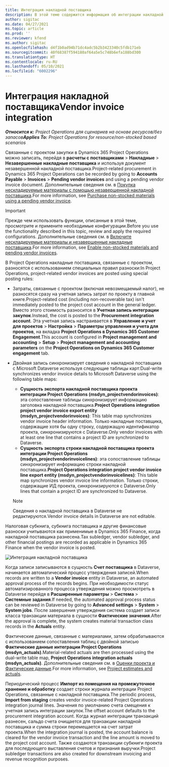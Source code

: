 ```yaml
---
title: Интеграция накладной поставщика
description: В этой теме содержится информация об интеграции накладной поставщика в Project Operations.
author: sigitac
ms.date: 04/27/2021
ms.topic: article
ms.prod: ''
ms.reviewer: kfend
ms.author: sigitac
ms.openlocfilehash: d4f1b0ad94b71dc4adc5b2b3423340c5fdb171eb
ms.sourcegitcommit: 40f68387f594180af64a5e5c748b6efa188bd300
ms.translationtype: HT
ms.contentlocale: ru-RU
ms.lasthandoff: 05/10/2021
ms.locfileid: "6002296"
---
```

# <a name="vendor-invoice-integration"></a><span data-ttu-id="64739-103">Интеграция накладной поставщика</span><span class="sxs-lookup"><span data-stu-id="64739-103">Vendor invoice integration</span></span>

<span data-ttu-id="64739-104">_**Относится к:** Project Operations для сценариев на основе ресурсов/без запасов_</span><span class="sxs-lookup"><span data-stu-id="64739-104">_**Applies To:** Project Operations for resource/non-stocked based scenarios_</span></span>

<span data-ttu-id="64739-105">Связанные с проектом закупки в Dynamics 365 Project Operations можно записать, перейдя в **расчеты с поставщиками** > **Накладные** > **Незавершенные накладные поставщика** и используя документ незавершенной накладной поставщика.</span><span class="sxs-lookup"><span data-stu-id="64739-105">Project-related procurement in Dynamics 365 Project Operations can be recorded by going to **Accounts Payable** > **Invoices** > **Pending vendor invoices** and using a pending vendor invoice document.</span></span> <span data-ttu-id="64739-106">Дополнительные сведения см. в [Покупка нескладируемые материалы с помощью незавершенной накладной поставщика](../procurement/pending-vendor-invoices.md).</span><span class="sxs-lookup"><span data-stu-id="64739-106">For more information, see [Purchase non-stocked materials using a pending vendor invoice](../procurement/pending-vendor-invoices.md).</span></span>

> [!IMPORTANT]
> <span data-ttu-id="64739-107">Прежде чем использовать функции, описанные в этой теме, просмотрите и примените необходимые конфигурации.</span><span class="sxs-lookup"><span data-stu-id="64739-107">Before you use the functionality described in this topic, review and apply the required configurations.</span></span> <span data-ttu-id="64739-108">Дополнительные сведения см. в [Включите нескладируемые материалы и незавершенные накладные поставщика](../procurement/configure-materials-nonstocked.md).</span><span class="sxs-lookup"><span data-stu-id="64739-108">For more information, see [Enable non-stocked materials and pending vendor invoices](../procurement/configure-materials-nonstocked.md).</span></span>

<span data-ttu-id="64739-109">В Project Operations накладные поставщика, связанные с проектом, разносятся с использованием специальных правил разноски:</span><span class="sxs-lookup"><span data-stu-id="64739-109">In Project Operations, project-related vendor invoices are posted using special posting rules:</span></span>

- <span data-ttu-id="64739-110">Затраты, связанные с проектом (включая невозмещаемый налог), не разносятся сразу на учетная запись затрат по проекту в главной книге.</span><span class="sxs-lookup"><span data-stu-id="64739-110">Project-related cost (including non-recoverable tax) isn't immediately posted to the project cost account in the general ledger.</span></span> <span data-ttu-id="64739-111">Вместо этого стоимость разносится в **Учетная запись интеграции закупок**.</span><span class="sxs-lookup"><span data-stu-id="64739-111">Instead, the cost is posted to the **Procurement integration account**.</span></span> <span data-ttu-id="64739-112">Эта учетная запись настраивается в **Управление и учет для проектов** > **Настройка** > **Параметры управления и учета для проектов**, на вкладка **Project Operations в Dynamics 365 Customer Engagement**.</span><span class="sxs-lookup"><span data-stu-id="64739-112">This account is configured in **Project management and accounting** > **Setup** > **Project management and accounting parameters** on the **Project Operations on Dynamics 365 Customer engagement** tab.</span></span>
- <span data-ttu-id="64739-113">Двойная запись синхронизирует сведения о накладной поставщика с Microsoft Dataverse используя следующие таблицы карт:</span><span class="sxs-lookup"><span data-stu-id="64739-113">Dual-write synchronizes vendor invoice details to Microsoft Dataverse using the following table maps:</span></span>

     - <span data-ttu-id="64739-114">**Сущность экспорта накладной поставщика проекта интеграции Project Operations (msdyn_projectvendorinvoices)**: эта сопоставление таблицы синхронизирует информацию заголовка накладной поставщика.</span><span class="sxs-lookup"><span data-stu-id="64739-114">**Project Operations integration project vendor invoice export entity (msdyn_projectvendorinvoices)**: This table map synchronizes vendor invoice header information.</span></span> <span data-ttu-id="64739-115">Только накладные поставщика, содержащие хотя бы одну строку, содержащую идентификатор проекта, синхронизируются с Dataverse.</span><span class="sxs-lookup"><span data-stu-id="64739-115">Only vendor invoices with at least one line that contains a project ID are synchronized to Dataverse.</span></span>
     - <span data-ttu-id="64739-116">**Сущность экспорта строки накладной поставщика проекта интеграции Project Operations (msdyn_projectvendorinvoicelines)**: эта сопоставление таблицы синхронизирует информацию строки накладной поставщика.</span><span class="sxs-lookup"><span data-stu-id="64739-116">**Project Operations integration project vendor invoice line export entity (msdyn_projectvendorinvoicelines)**: This table map synchronizes vendor invoice line information.</span></span> <span data-ttu-id="64739-117">Только строки, содержащие ИД проекта, синхронизируются с Dataverse.</span><span class="sxs-lookup"><span data-stu-id="64739-117">Only lines that contain a project ID are synchronized to Dataverse.</span></span>

     > [!NOTE]
     > <span data-ttu-id="64739-118">Сведения о накладной поставщика в Dataverse не редактируются.</span><span class="sxs-lookup"><span data-stu-id="64739-118">Vendor invoice details in Dataverse are not editable.</span></span>

<span data-ttu-id="64739-119">Налоговая субкнига, субкнига поставщика и другие финансовые разноски учитываются как применимые в Dynamics 365 Finance, когда накладной поставщика разнесена.</span><span class="sxs-lookup"><span data-stu-id="64739-119">Tax subledger, vendor subledger, and other financial postings are recorded as applicable in Dynamics 365 Finance when the vendor invoice is posted.</span></span>

![Интеграция накладной поставщика](media/DW7VendorInvoice.png)

<span data-ttu-id="64739-121">Когда записи записываются в сущность **Счет поставщика** в Dataverse, начинается автоматический процесс утверждения записей.</span><span class="sxs-lookup"><span data-stu-id="64739-121">When records are written to a **Vendor invoice** entity in Dataverse, an automated approval process of the records begins.</span></span> <span data-ttu-id="64739-122">При необходимости статус автоматизированного процесса утверждения можно просмотреть в Dataverse перейдя в **Расширенные параметры** > **Система** > **Системные задания**.</span><span class="sxs-lookup"><span data-stu-id="64739-122">If needed, the automated approval process status can be reviewed in Dataverse by going to **Advanced settings** > **System** > **System jobs**.</span></span> <span data-ttu-id="64739-123">После завершения утверждения система создает записи класса транзакции материала в сущности **Фактические значения**.</span><span class="sxs-lookup"><span data-stu-id="64739-123">After the approval is complete, the system creates material transaction class records in the **Actuals** entity.</span></span>

<span data-ttu-id="64739-124">Фактические данные, связанные с материалами, затем обрабатываются с использованием сопоставления таблиц с двойной записью **Фактические данные интеграции Project Operations (msdyn_actuals)**.</span><span class="sxs-lookup"><span data-stu-id="64739-124">Material-related actuals are then processed using the dual-write table map, **Project Operations integration actuals (msdyn_actuals)**.</span></span> <span data-ttu-id="64739-125">Дополнительные сведения см. в [Оценки проекта и Фактические данные](resource-dual-write-estimates-actuals.md).</span><span class="sxs-lookup"><span data-stu-id="64739-125">For more information, see [Project estimates and actuals](resource-dual-write-estimates-actuals.md).</span></span>

<span data-ttu-id="64739-126">Периодический процесс **Импорт из помещения на промежуточное хранение и обработку** создает строки журнала интеграции Project Operations, связанные с накладной поставщика.</span><span class="sxs-lookup"><span data-stu-id="64739-126">The periodic process, **Import from staging** creates vendor invoice-related Project Operations integration journal lines.</span></span> <span data-ttu-id="64739-127">Значения по умолчанию счета смещения к учетная запись интеграции закупок.</span><span class="sxs-lookup"><span data-stu-id="64739-127">The offset account defaults to the procurement integration account.</span></span> <span data-ttu-id="64739-128">Когда журнал интеграции транзакций разнесен, сальдо счета очищается для транзакции накладной поставщика и сумма строки перемещается на счет затрат проекта.</span><span class="sxs-lookup"><span data-stu-id="64739-128">When the integration journal is posted, the account balance is cleared for the vendor invoice transaction and the line amount is moved to the project cost account.</span></span> <span data-ttu-id="64739-129">Также создаются транзакции субкниги проекта для последующего выставления счетов и признания выручки.</span><span class="sxs-lookup"><span data-stu-id="64739-129">Project subledger transactions are also created for downstream invoicing and revenue recognition purposes.</span></span>
